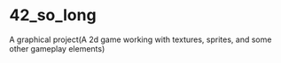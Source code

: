 # 42_so_long
A graphical project(A 2d game working with textures, sprites, and some other  gameplay elements)
